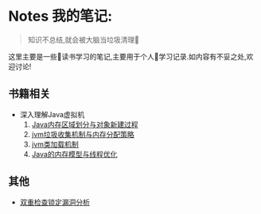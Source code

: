# Notes 我的笔记:

> 知识不总结,就会被大脑当垃圾清理:rocket:                    

这里主要是一些:book:读书学习的笔记,主要用于个人:pencil:学习记录.如内容有不妥之处,欢迎讨论!

## 书籍相关

- 深入理解Java虚拟机
    1. [Java内存区域划分与对象新建过程](./深入理解Java虚拟机读书笔记/Java内存区域划分.md)
    2. [jvm垃圾收集机制与内存分配策略](./深入理解Java虚拟机读书笔记/jvm垃圾收集与内存回收策略.md)
    3. [jvm类加载机制](./深入理解Java虚拟机读书笔记/jvm类加载机制.md)
    4. [Java的内存模型与线程优化](./深入理解Java虚拟机读书笔记/Java内存模型与线程.md)


## 其他

- [双重检查锁定漏洞分析](双重检查锁定漏洞分析笔记.md)